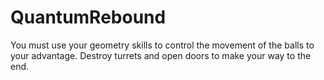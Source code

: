 # QuantumRebound
You must use your geometry skills to control the movement of the balls to your advantage. Destroy turrets and open doors to make your way to the end. 
